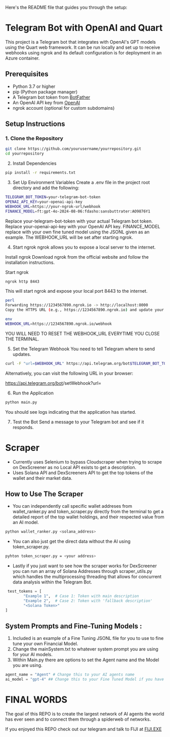 Here's the README file that guides you through the setup:

# Telegram Bot with OpenAI and Quart

This project is a Telegram bot that integrates with OpenAI's GPT models using the Quart web framework. It can be run locally and set up to receive webhooks using ngrok and its default configuration is for deployment in an Azure container.

## Prerequisites

- Python 3.7 or higher
- pip (Python package manager)
- A Telegram bot token from [BotFather](https://t.me/BotFather)
- An OpenAI API key from [OpenAI](https://beta.openai.com/signup/)
- ngrok account (optional for custom subdomains)

## Setup Instructions

### 1. Clone the Repository

```bash
git clone https://github.com/yourusername/yourrepository.git
cd yourrepository
```

2. Install Dependencies

```bash
pip install -r requirements.txt
```

3. Set Up Environment Variables
   Create a .env file in the project root directory and add the following:

```bash
TELEGRAM_BOT_TOKEN=your-telegram-bot-token
OPENAI_API_KEY=your-openai-api-key
WEBHOOK_URL=https://your-ngrok-url/webhook
FINANCE_MODEL=ft:gpt-4o-2024-08-06:fdasho:sansbuttrater:AO9876Y1
```

Replace your-telegram-bot-token with your actual Telegram bot token.
Replace your-openai-api-key with your OpenAI API key.
FINANCE_MODEL replace with your own fine tuned model using the JSONL given as an example.
The WEBHOOK_URL will be set after starting ngrok.

4. Start ngrok
   ngrok allows you to expose a local server to the internet.

Install ngrok
Download ngrok from the official website and follow the installation instructions.

Start ngrok

```bash
ngrok http 8443
```

This will start ngrok and expose your local port 8443 to the internet.

```bash
perl
Forwarding https://1234567890.ngrok.io -> http://localhost:8000
Copy the HTTPS URL (e.g., https://1234567890.ngrok.io) and update your .env file:

env
WEBHOOK_URL=https://1234567890.ngrok.io/webhook
```

YOU WILL NEED TO RESET THE WEBHOOK_URL EVERYTIME YOU CLOSE THE TERMINAL.

5. Set the Telegram Webhook
   You need to tell Telegram where to send updates.

```bash
curl -F "url=$WEBHOOK_URL" https://api.telegram.org/bot$TELEGRAM_BOT_TOKEN/setWebhook
```

Alternatively, you can visit the following URL in your browser:

https://api.telegram.org/bot<Your-Bot-Token>/setWebhook?url=<Your-Webhook-URL>

6. Run the Application

```bash
python main.py
```

You should see logs indicating that the application has started.

7. Test the Bot
   Send a message to your Telegram bot and see if it responds.

# Scraper

- Currently uses Selenium to bypass Cloudscraper when trying to scrape on DexScreener as no Local API exists to get a description.
- Uses Solana API and DexScreeners API to get the top tokens of the wallet and their market data.

## How to Use The Scraper

- You can independently call specific wallet addreses from wallet_ranker.py and token_scraper.py directly from the terminal to get a detailed report of the top wallet holdings, and their respected value from an AI model.

```bash
python wallet_ranker.py <solana_address>
```

- You can also just get the direct data without the AI using token_scraper.py.

```bash
pyhton token_scraper.py = <your address>
```

- Lastly if you just want to see how the scraper works for DexScreener you can run an array of Solana Addresses through scraper_utils.py which handles the multiprocessing threading that allows for concurrent data analysis within the Telegram Bot.

```python
 test_tokens = [
        "Example 1",  # Case 1: Token with main description
        "Example 2",  # Case 2: Token with 'fallback description'
        "<Solana Token>"
]
```

## System Prompts and Fine-Tuning Models :

1. Included is an example of a Fine Tuning JSONL file for you to use to fine tune your own Financial Model.
2. Change the mainSystem.txt to whatever system prompt you are using for your AI models.
3. Within Main.py there are options to set the Agent name and the Model you are using.

```python
agent_name = "Agent" # Change this to your AI agents name
ai_model = "gpt-4" ## Change this to your Fine Tuned Model if you have one
```

# FINAL WORDS

The goal of this REPO is to create the largest network of AI agents the world has ever seen and to connect them through a spiderweb of networks.

If you enjoyed this REPO check out our telegram and talk to FIJI at [FIJI.EXE](https://t.me/fijiexe.com)
